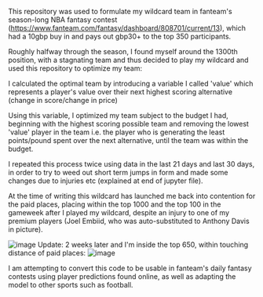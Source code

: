 This repository was used to formulate my wildcard team in fanteam's season-long NBA fantasy contest (https://www.fanteam.com/fantasy/dashboard/808701/current/13), which had a 10gbp buy in and pays out gbp30+ to the top 350 participants.

Roughly halfway through the season, I found myself around the 1300th position, with a stagnating team and thus decided to play my wildcard and used this repository to optimize my team:

I calculated the optimal team by introducing a variable I called 'value' which represents a player's value over their next highest scoring alternative (change in score/change in price)

Using this variable, I optimized my team subject to the budget I had, beginning with the highest scoring possible team and removing the lowest 'value' player in the team i.e. the player who is generating the least points/pound spent over the next alternative, until the team was within the budget.

I repeated this process twice using data in the last 21 days and last 30 days, in order to try to weed out short term jumps in form and made some changes due to injuries etc (explained at end of jupyter file).

At the time of writing this wildcard has launched me back into contention for the paid places, placing within the top 1000 and the top 100 in the gameweek after I played my wildcard, despite an injury to one of my premium players (Joel Embiid, who was auto-substituted to Anthony Davis in picture).

![image](https://github.com/Mattxibby/Fanteam_NBA_Season_optimizer/assets/157139305/3a880ed6-8490-47a5-ad96-b641e5fa40c1)
Update: 2 weeks later and I'm inside the top 650, within touching distance of paid places:
![image](https://github.com/Mattxibby/Fanteam_NBA_Season_optimizer/assets/157139305/d8b36c5e-6208-42df-99d2-7a70b1be047c)


I am attempting to convert this code to be usable in fanteam's daily fantasy contests using player predictions found online, as well as adapting the model to other sports such as football.
